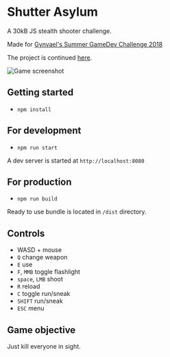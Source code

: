 # Shutter Asylum

A 30kB JS stealth shooter challenge.

Made for [Gynvael's Summer GameDev Challenge 2018](https://gynvael.coldwind.pl/?lang=en&id=686)

The project is continued [here](https://github.com/tulustul/shutter-asylum).

![Game screenshot](/screens/screen_1.jpg)

## Getting started
 * `npm install`

## For development
 * `npm run start`

A dev server is started at `http://localhost:8080`

## For production
 * `npm run build`

Ready to use bundle is located in `/dist` directory.

## Controls
 * WASD + mouse
 * `Q` change weapon
 * `E` use
 * `F`, `MMB` toggle flashlight
 * `space`, `LMB` shoot
 * `R` reload
 * `C` toggle run/sneak
 * `SHIFT` run/sneak
 * `ESC` menu

## Game objective
Just kill everyone in sight.

